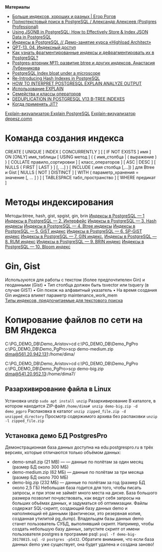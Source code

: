  **Материалы**
* [Больше индексов, хороших и разных | Егор Рогов](https://www.youtube.com/watch?v=Z65Ih3Lj1So&t=1830s)
* [Полнотекстовый поиск в PostgreSQL / Александр Алексеев (Postgres Professional)](https://www.youtube.com/watch?v=5ZATiyvPQ-A&t=687s)
* [Using JSONB in PostgreSQL: How to Effectively Store & Index JSON Data in  PostgreSQL](https://scalegrid.io/blog/using-jsonb-in-postgresql-how-to-effectively-store-index-json-data-in-postgresql/)
* [Индексы в PostgreSQL // Демо-занятие курса «Highload Architect»](https://www.youtube.com/watch?v=oqib1UMa35U)
* [QPT-13. 04. Индексный доступ](https://www.youtube.com/watch?v=iu35dYTchu4)
* [Как узнать фрагментированные индексы и дефрагментировать их в  PostgreSQL?](https://coderoad.ru/52444912/Как-узнать-фрагментированные-индексы-и-дефрагментировать-их-в-PostgreSQL)
* [Postgres-вторник №11: развитие btree и других индексов. Анастасия Лубенникова](https://www.youtube.com/watch?v=gWNyLrUmi0w&t=1s)
* [PostgreSQL Index bloat under a microscope](https://pgeoghegan.blogspot.com/2017/07/postgresql-index-bloat-microscope.html)
* [Re-Introducing Hash Indexes in PostgreSQL](https://hakibenita.com/postgresql-hash-index)
* [HOW TO INTERPRET POSTGRESQL EXPLAIN ANALYZE OUTPUT](https://www.cybertec-postgresql.com/en/how-to-interpret-postgresql-explain-analyze-output/)
* [Использование EXPLAIN](https://runebook.dev/ru/docs/postgresql/using-explain)
* [ Семейства и классы операторов](https://postgrespro.ru/docs/postgrespro/15/indexes-opclass)
* [DEDUPLICATION IN POSTGRESQL V13 B-TREE INDEXES](https://www.cybertec-postgresql.com/en/b-tree-index-deduplication/)
* [Когда применять JIT?](https://postgrespro.ru/docs/postgrespro/16/jit-decision)


[Explain-визуализатор Explain PostgreSQL](https://explain.tensor.ru/)
[Explain-визуализатор depesz.comn](https://explain.depesz.com)


# Команда создания индекса
CREATE [ UNIQUE ] INDEX [ CONCURRENTLY ] [ [ IF NOT EXISTS ] имя ] ON [ONLY] имя_таблицы [ USING метод ]
( { имя_столбца | ( выражение ) } [ COLLATE правило_сортировки ] [ класс_операторов ] [ ASC | DESC ]
[ NULLS { FIRST | LAST } ] [, ...] )
[ INCLUDE ( имя столбца [,...]) ] для Btree и Gist
[ NULLS [ NOT ] DISTINCT ]
[ WITH ( параметр_хранения = значение [, ... ] ) ]
[ TABLESPACE табл_пространство ]
[ WHERE предикат ]
# Методы индексирования 
 Методы:btree, hash, gist, spgist, gin, brin
[Индексы в PostgreSQL — 1](https://habr.com/ru/companies/postgrespro/articles/326096/)
[Индексы в PostgreSQL — 2. Интерфейс](https://habr.com/ru/companies/postgrespro/articles/326106/)
[Индексы в PostgreSQL — 3. Hash индексы](https://habr.com/ru/companies/postgrespro/articles/328280/)
[Индексы в PostgreSQL — 4. Btree индексы](https://habr.com/ru/companies/postgrespro/articles/330544/)
[Индексы в PostgreSQL — 5. GiST индекс](https://habr.com/ru/companies/postgrespro/articles/333878/)
[Индексы в PostgreSQL — 6. SP-GiST индекс](https://habr.com/ru/companies/postgrespro/articles/337502/)
[Индексы в PostgreSQL — 7. GIN индекс.](https://habr.com/ru/company/postgrespro/blog/340978/)
[Индексы в PostgreSQL — 8. RUM индекс](https://habr.com/ru/companies/postgrespro/articles/343488/)
[Индексы в PostgreSQL — 9. BRIN индекс](https://habr.com/ru/companies/postgrespro/articles/346460/)
[Индексы в PostgreSQL — 10. Bloom индекс](https://habr.com/ru/companies/postgrespro/articles/349224/)

 # Gin, Gist
   Используются для работы с текстом (более предпочтителен Gin) и геоданными (Gist)
    • Тип столбца должен быть tsvector или tsquery (в случае GIST)
    • Gin похож на алфавитный указатель
    • На время создания Gin индекса влияет параметр maintenance_work_mem    
    [Типы индексов, предпочитаемые для текстового поиска](https://postgrespro.ru/docs/postgrespro/12/textsearch-indexes)

# Копирование файлов по сети на ВМ Яндекса
C:\PG_DEMO_DB\Demo_Aristov>cd c:\PG_DEMO_DB\Demo_PgPro\
c:\PG_DEMO_DB\Demo_PgPro>scp demo-medium.zip dima@561.20.942.131:/home/dima/

C:\PG_DEMO_DB\Demo_Aristov>cd c:\PG_DEMO_DB\Demo_PgPro\
c:\PG_DEMO_DB\Demo_PgPro>scp demo-big.zip dima@541.20.952.13:/home/dima7/

## Разархивирование файла в Linux
  Установка unzip
    ` sudo apt install unzip `
  Разархивирование В каталоге, в котором находится ZIP-файл
    ` /home/dima# unzip demo-big.zip -d demo_pgpro `
  Распаковка в каталог
    ` unzip zipped_file.zip -d unzipped_directory `
  Просмотр содержимого архива без распаковки
    ` unzip -l zipped_file.zip `
    
## Установка демо БД PostgresPro
Демонстрационная база данных доступна на edu.postgrespro.ru в трёх версиях, которые отличаются только объёмом данных:
- demo-small.zip (21 MB) — — данные по полётам за один месяц (размер БД около 300 МБ)
- demo-medium.zip (62 МБ) — данные по полётам за три месяца (размер БД около 700 МБ)
- demo-big.zip (232 МБ) — данные по полётам за год (размер БД около 2,5 ГБ)
Небольшая база годится для того, чтобы писать запросы, и при этом не займёт много места на диске. База большого размера позволит почувствовать, как ведут себя запросы на больших объёмах данных, и задуматься об оптимизации.
Файлы содержат SQL-скрипт, создающий базу данных demo и наполняющий её данными (фактически, это резервная копия, созданная утилитой pg_dump). Владельцем базы данных demo станет пользователь СУБД, выполнявший скрипт. Например, чтобы создать небольшую базу данных, запустите скрипт от имени пользователя postgres в программе psql: ` psql -f demo-big-20170815.sql -U postgres -p5432 `. Обратите внимание, что если база данных demo уже существует, она будет удалена и создана заново!
